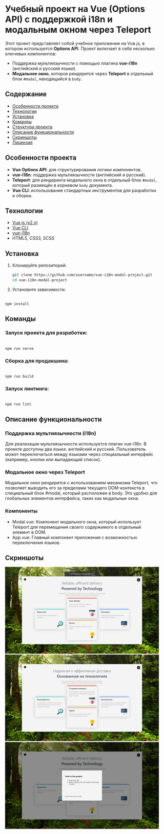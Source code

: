 # Учебный проект на Vue (Options API) с поддержкой i18n и модальным окном через Teleport

Этот проект представляет собой учебное приложение на Vue.js, в котором используется **Options API**. Проект включает в себя несколько ключевых компонентов:

- Поддержка мультиязычности с помощью плагина **vue-i18n** (английский и русский языки).
- **Модальное окно**, которое рендерится через **Teleport** в отдельный блок `#modal`, находящийся в `body`.

## Содержание

- [Особенности проекта](#особенности-проекта)
- [Технологии](#технологии)
- [Установка](#установка)
- [Команды](#команды)
- [Структура проекта](#структура-проекта)
- [Описание функциональности](#описание-функциональности)
- [Скриншоты](#скриншоты)
- [Лицензия](#лицензия)

## Особенности проекта

- **Vue Options API**: для структурирования логики компонентов.
- **vue-i18n**: поддержка мультиязычности (английский и русский).
- **Teleport**: для рендеринга модального окна в отдельный блок `#modal`, который размещён в корневом `body` документа.
- **Vue CLI**: использование стандартных инструментов для разработки и сборки.

## Технологии

- [Vue.js (v2.x)](https://vuejs.org/)
- [Vue CLI](https://cli.vuejs.org/)
- [vue-i18n](https://kazupon.github.io/vue-i18n/)
- HTML5, CSS3, SCSS

## Установка

1. Клонируйте репозиторий:

   ```bash
   git clone https://github.com/username/vue-i18n-modal-project.git
   cd vue-i18n-modal-project
   ```


2. Установите зависимости:

```

npm install

```

## Команды

### Запуск проекта для разработки:

```

npm run serve

```

### Сборка для продакшена:

```

npm run build

```

### Запуск линтинга:

```

npm run lint

```

## Описание функциональности

### Поддержка мультиязычности (i18n)

Для реализации мультиязычности используется плагин vue-i18n. В проекте доступны два языка: английский и русский. Пользователь может переключаться между языками через специальный интерфейс (например, кнопки или выпадающий список).

### Модальное окно через Teleport
Модальное окно рендерится с использованием механизма Teleport, что позволяет выводить его за пределами текущего DOM-контекста в специальный блок #modal, который расположен в body. Это удобно для глобальных элементов интерфейса, таких как модальные окна.

### Компоненты
* Modal.vue: Компонент модального окна, который использует Teleport для перемещения своего содержимого в отдельный элемент в DOM.
* App.vue: Главный компонент приложения с возможностью переключения языков.

## Скриншоты
![Страница на En](https://github.com/Aitmuhamet/dev-to-fout-card/blob/main/screenshots/en.png)
![Страница на Ru](https://github.com/Aitmuhamet/dev-to-fout-card/blob/main/screenshots/ru.png)
![Модальное окно (teleport в #modal)](https://github.com/Aitmuhamet/dev-to-fout-card/blob/main/screenshots/modal.png)